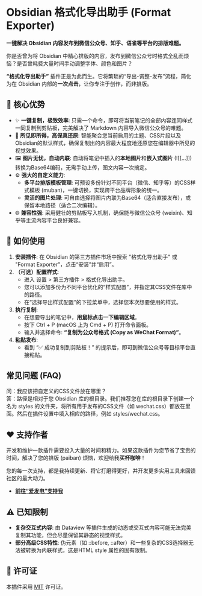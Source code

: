# **Obsidian 格式化导出助手 (Format Exporter)**

**一键解决 Obsidian 内容发布到微信公众号、知乎、语雀等平台的排版难题。**

你是否曾为将 Obsidian 中精心排版的内容，发布到微信公众号时格式全乱而烦恼？是否曾耗费大量时间手动调整字体、颜色和图片？

**“格式化导出助手”** 插件正是为此而生。它将繁琐的“导出-调整-发布”流程，简化为在 Obsidian 内部的**一次点击**，让你专注于创作，而非排版。

## **🚀 核心优势**

* ✨ **一键复制，极致效率**: 只需一个命令，即可将当前笔记的全部内容连同样式一同复制到剪贴板，完美解决了 Markdown 内容导入微信公众号的难题。  
* 🎨 **所见即所得，高保真还原**: 智能聚合您当前启用的主题、CSS片段以及Obsidian的默认样式，确保复制出的内容最大程度地还原您在编辑器中所见的视觉效果。  
* 🖼️ **图片无忧，自动内联**: 自动将笔记中插入的**本地图片**和**嵌入式图片** (\!\[\[...\]\]) 转换为Base64编码，无需手动上传，图文内容一次搞定。  
* ⚙️ **强大的自定义能力**:  
  * **多平台排版模板管理**: 可预设多份针对不同平台（微信、知乎等）的CSS样式模板 (muban)，一键切换，实现跨平台品牌形象的统一。  
  * **灵活的图片处理**: 可自由选择将图片内联为Base64（适合直接发布），或保留本地路径（适合二次编辑）。  
* 🌐 **兼容性强**: 采用健壮的剪贴板写入机制，确保能与微信公众号 (weixin)、知乎等主流内容平台良好兼容。

## **🔧 如何使用**

1. **安装插件**: 在 Obsidian 的第三方插件市场中搜索 "格式化导出助手" 或 "Format Exporter"，点击“安装”并“启用”。  
2. **（可选）配置样式**:  
   * 进入 设置 \> 第三方插件 \> 格式化导出助手。  
   * 您可以添加多份为不同平台优化的“样式配置”，并指定其CSS文件在库中的路径。  
   * 在“选择导出样式配置”的下拉菜单中，选择您本次想要使用的样式。  
3. **执行复制**:  
   * 在想要导出的笔记中，**用鼠标点击一下编辑区域**。  
   * 按下 Ctrl \+ P (macOS 上为 Cmd \+ P) 打开命令面板。  
   * 输入并选择命令: **“复制为公众号格式 (Copy as WeChat Format)”**。  
4. **粘贴发布**:  
   * 看到 “✅ 成功复制到剪贴板！” 的提示后，即可到微信公众号等目标平台直接粘贴。

## **常见问题 (FAQ)**

问：我应该把自定义的CSS文件放在哪里？  
答：路径是相对于您 Obsidian 库的根目录。我们推荐您在库的根目录下创建一个名为 styles 的文件夹，将所有用于发布的CSS文件（如 wechat.css）都放在里面。然后在插件设置中填入相应的路径，例如 styles/wechat.css。

## **❤️ 支持作者**

开发和维护一款插件需要投入大量的时间和精力。如果这款插件为您节省了宝贵的时间，解决了您的排版 (paiban) 烦恼，欢迎给我**买杯咖啡**！

您的每一次支持，都是我持续更新、将它打磨得更好，并开发更多实用工具来回馈社区的最大动力。

* [**前往“爱发电”支持我**](https://afdian.com/a/xiongfeng)  


## **⚠️ 已知限制**

* **复杂交互式内容**: 由 Dataview 等插件生成的动态或交互式内容可能无法完美复制其功能，但会尽量保留其静态的视觉样式。  
* **部分高级CSS特性**: 伪元素（如 ::before, ::after）和一些复杂的CSS选择器无法被转换为内联样式，这是HTML style 属性的固有限制。

## **📄 许可证**

本插件采用 [MIT](https://opensource.org/licenses/MIT) 许可证。
